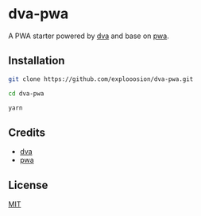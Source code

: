 # dva-pwa
A PWA starter powered by [dva](https://github.com/dvajs/dva) and base on [pwa](https://github.com/lukeed/pwa).

## Installation

```bash
git clone https://github.com/explooosion/dva-pwa.git
```

```bash
cd dva-pwa
```

```bash
yarn
```

## Credits

- [dva](https://github.com/dvajs/dva)
- [pwa](https://github.com/lukeed/pwa)

## License

[MIT](https://tldrlegal.com/license/mit-license)
